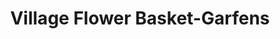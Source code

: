 ---
title: "Village Flower Basket-Garfens"
url: /granville/village-flower-basket-garfens/
shop: Blumen
---